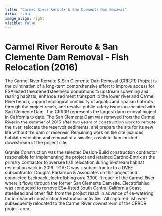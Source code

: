 ```yaml
---
title: "Carmel River Reroute & San Clemente Dam Removal"
dates: '2016'
image_align: right
visible: false
---
```

<h1 class="h4 text-dark">Carmel River Reroute & San Clemente Dam Removal - Fish Relocation (2016)</h1>

The Carmel River Reroute & San Clemente Dam Removal (CRRDR) Project is the culmination of a long-term comprehensive effort to improve access for ESA-listed threatened steelhead populations to upstream spawning and rearing habitats, enhance sediment transport to the lower river and Carmel River beach, support ecological continuity of aquatic and riparian habitats through the project reach, and resolve public safety issues associated with San Clemente Dam.  The CRRDR represents the largest dam removal project in California to date.  The San Clemente Dam was removed from the Carmel River in the summer of 2015 after two years of construction work to reroute the river, relocate the reservoir sediments, and prepare the site for its new life without the dam or reservoir.  Remaining work on the site includes habitat restoration and removal of a smaller, obsolete dam located downstream of the project site.  

Granite Construction was the selected Design-Build construction contractor responsible for implementing the project and retained Cardno-Entrix as the primary contractor to oversee fish relocation during in-stream habitat restoration work in 2016.  TGAEC was a subcontractor to a DVBE subcontractor Douglas Parkinson & Associates on this project and conducted backpack electrofishing on a 3000-ft reach of the Carmel River where it flows through the former San Clemente Dam site.  Electrofishing was conducted to remove ESA-listed South Central California Coast steelhead and other fish from the project reach in advance of de-watering for in-channel construction/restoration activities.  All captured fish were subsequently relocated to the Carmel River downstream of the CRRDR project area.
